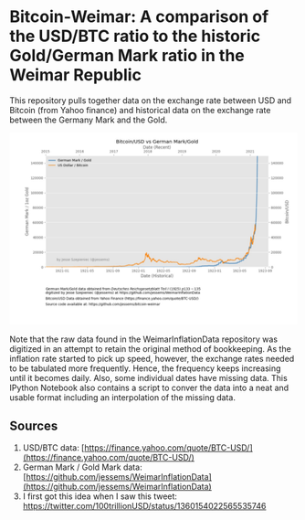 # Bitcoin-Weimar: A comparison of the USD/BTC ratio to the historic Gold/German Mark ratio in the Weimar Republic

This repository pulls together data on the exchange rate between USD and Bitcoin (from Yahoo finance) and historical data on the exchange rate between the Germany Mark and the Gold.

![USD/Bitcoin vs German Mark/Gold Mark](bitcoin-weimar.jpg)

Note that the raw data found in the WeimarInflationData repository was digitized in an attempt to retain the original method of bookkeeping. As the inflation rate started to pick up speed, however, the exchange rates needed to be tabulated more frequently. Hence, the frequency keeps increasing until it becomes daily. Also, some individual dates have missing data. This IPython Notebook also contains a script to conver the data into a neat and usable format including an interpolation of the missing data.

## Sources

1. USD/BTC data: [https://finance.yahoo.com/quote/BTC-USD/](https://finance.yahoo.com/quote/BTC-USD/)
2. German Mark / Gold Mark data: [https://github.com/jessems/WeimarInflationData](https://github.com/jessems/WeimarInflationData)
3. I first got this idea when I saw this tweet: https://twitter.com/100trillionUSD/status/1360154022565535746

